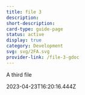 ```yaml
---
title: file 3
description: 
short-description: 
card-type: guide-page
status: active
display: true
category: Development
svg: svg/2FA.svg
provider-link: /file-3-gdoc
---
```

<div class="content-section">
<div class="section-container" markdown="1">

A third file
</div>
</div> 2023-04-23T16:20:16.444Z